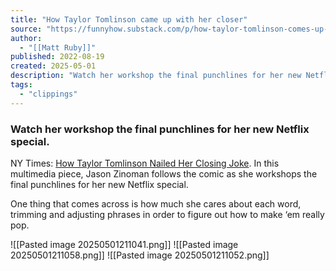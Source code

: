 ```yaml
---
title: "How Taylor Tomlinson came up with her closer"
source: "https://funnyhow.substack.com/p/how-taylor-tomlinson-comes-up-with"
author:
  - "[[Matt Ruby]]"
published: 2022-08-19
created: 2025-05-01
description: "Watch her workshop the final punchlines for her new Netflix special."
tags:
  - "clippings"
---
```

### Watch her workshop the final punchlines for her new Netflix special.

NY Times: [How Taylor Tomlinson Nailed Her Closing Joke](https://www.nytimes.com/interactive/2024/02/13/arts/television/taylor-tomlinson-have-it-all-netflix.html?unlocked_article_code=1.VU0.xGOC.U-BwYuiuUy0E&smid=url-share). In this multimedia piece, Jason Zinoman follows the comic as she workshops the final punchlines for her new Netflix special.

One thing that comes across is how much she cares about each word, trimming and adjusting phrases in order to figure out how to make ‘em really pop.

![[Pasted image 20250501211041.png]]
![[Pasted image 20250501211058.png]]
![[Pasted image 20250501211052.png]]
